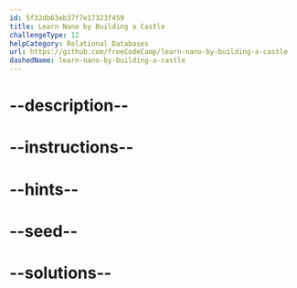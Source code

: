 ```yaml
---
id: 5f32db63eb37f7e17323f459
title: Learn Nano by Building a Castle
challengeType: 12
helpCategory: Relational Databases
url: https://github.com/freeCodeCamp/learn-nano-by-building-a-castle
dashedName: learn-nano-by-building-a-castle
---
```


# --description--

# --instructions--

# --hints--

# --seed--

# --solutions--
